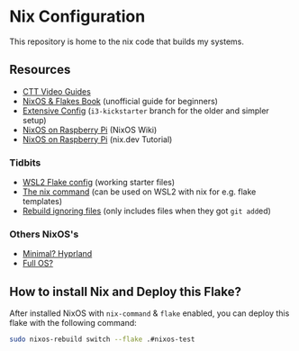 # Nix Configuration

This repository is home to the nix code that builds my systems.


## Resources

- [CTT Video Guides](https://christitus.com/nixos-explained/)
- [NixOS & Flakes Book](https://nixos-and-flakes.thiscute.world) (unofficial guide for beginners)
- [Extensive Config](https://github.com/ryan4yin/nix-config) (`i3-kickstarter` branch for the older and simpler setup)
- [NixOS on Raspberry Pi](https://wiki.nixos.org/wiki/NixOS_on_ARM/Raspberry_Pi) (NixOS Wiki)
- [NixOS on Raspberry Pi](https://nix.dev/tutorials/nixos/installing-nixos-on-a-raspberry-pi.html) (nix.dev Tutorial)

### Tidbits

- [WSL2 Flake config](https://github.com/nix-community/NixOS-WSL/discussions/374) (working starter files)
- [The nix command](https://wiki.nixos.org/wiki/Nix_command) (can be used on WSL2 with nix for e.g. flake templates)
- [Rebuild ignoring files](https://discourse.nixos.org/t/running-nixos-rebuild-does-not-add-new-files-have-i-misunderstood-its-purpose/20664) (only includes files when they got `git add`ed)

### Others NixOS's

- [Minimal? Hyprland](https://github.com/JaKooLit/NixOS-Hyprland)
- [Full OS?](https://gitlab.com/Zaney/zaneyos)

## How to install Nix and Deploy this Flake?

After installed NixOS with `nix-command` & `flake` enabled, you can deploy this flake with the following command:

```bash
sudo nixos-rebuild switch --flake .#nixos-test
```

